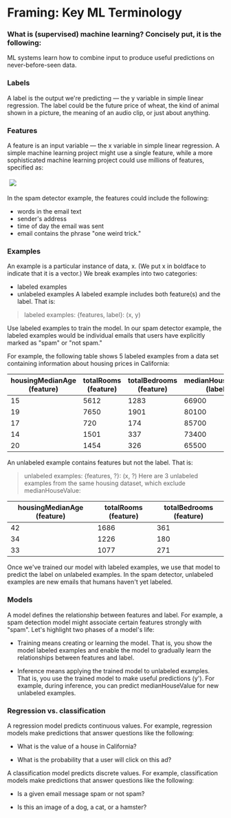 # Framing: Key ML Terminology

### What is (supervised) machine learning? Concisely put, it is the following:

ML systems learn how to combine input to produce useful predictions on never-before-seen data.

### Labels
A label is the output we're predicting — the y variable in simple linear regression. The label could be the future price of wheat, the kind of animal shown in a picture, the meaning of an audio clip, or just about anything.

### Features
A feature is an input variable — the x variable in simple linear regression. A simple machine learning project might use a single feature, while a more sophisticated machine learning project could use millions of features, specified as:

<img src="https://render.githubusercontent.com/render/math?math=x_1, x_2, ..., x_n" style="background-color:white; padding:5px;">

In the spam detector example, the features could include the following:

* words in the email text
* sender's address
* time of day the email was sent
* email contains the phrase "one weird trick."

### Examples
An example is a particular instance of data, x. (We put x in boldface to indicate that it is a vector.) We break examples into two categories:

* labeled examples
* unlabeled examples
A labeled example includes both feature(s) and the label. That is:


> labeled examples: {features, label}: (x, y)

Use labeled examples to train the model. In our spam detector example, the labeled examples would be individual emails that users have explicitly marked as "spam" or "not spam."

For example, the following table shows 5 labeled examples from a data set containing information about housing prices in California:

| housingMedianAge (feature) | totalRooms (feature) | totalBedrooms (feature)	| medianHouseValue (label) |
| --- | --- | --- | --- |
| 15 | 5612	| 1283	| 66900 |
| 19	| 7650	| 1901	| 80100 |
| 17	| 720	| 174	| 85700 |
| 14	| 1501	| 337	| 73400 |
| 20	| 1454	| 326	| 65500 |

An unlabeled example contains features but not the label. That is:


> unlabeled examples: {features, ?}: (x, ?)
Here are 3 unlabeled examples from the same housing dataset, which exclude medianHouseValue:

| housingMedianAge (feature)	| totalRooms (feature)	| totalBedrooms (feature) |
| --- | --- | --- |
| 42	| 1686	| 361 |
| 34	| 1226	| 180 |
| 33	| 1077	| 271 |

Once we've trained our model with labeled examples, we use that model to predict the label on unlabeled examples. In the spam detector, unlabeled examples are new emails that humans haven't yet labeled.

### Models
A model defines the relationship between features and label. For example, a spam detection model might associate certain features strongly with "spam". Let's highlight two phases of a model's life:

* Training means creating or learning the model. That is, you show the model labeled examples and enable the model to gradually learn the relationships between features and label.

* Inference means applying the trained model to unlabeled examples. That is, you use the trained model to make useful predictions (y'). For example, during inference, you can predict medianHouseValue for new unlabeled examples.

### Regression vs. classification
A regression model predicts continuous values. For example, regression models make predictions that answer questions like the following:

* What is the value of a house in California?

* What is the probability that a user will click on this ad?

A classification model predicts discrete values. For example, classification models make predictions that answer questions like the following:

* Is a given email message spam or not spam?

* Is this an image of a dog, a cat, or a hamster?